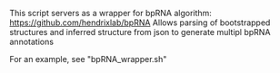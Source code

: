 This script servers as a wrapper for bpRNA algorithm: https://github.com/hendrixlab/bpRNA
Allows parsing of bootstrapped structures and inferred structure from json to generate multipl bpRNA annotations

For an example, see "bpRNA_wrapper.sh"